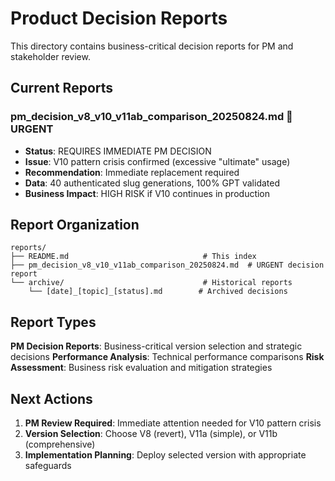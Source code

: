 # Product Decision Reports

This directory contains business-critical decision reports for PM and stakeholder review.

## Current Reports

### **pm_decision_v8_v10_v11ab_comparison_20250824.md** 🚨 URGENT
- **Status**: REQUIRES IMMEDIATE PM DECISION
- **Issue**: V10 pattern crisis confirmed (excessive "ultimate" usage)
- **Recommendation**: Immediate replacement required
- **Data**: 40 authenticated slug generations, 100% GPT validated
- **Business Impact**: HIGH RISK if V10 continues in production

## Report Organization

```
reports/
├── README.md                              # This index
├── pm_decision_v8_v10_v11ab_comparison_20250824.md  # URGENT decision report
└── archive/                               # Historical reports
    └── [date]_[topic]_[status].md        # Archived decisions
```

## Report Types

**PM Decision Reports**: Business-critical version selection and strategic decisions
**Performance Analysis**: Technical performance comparisons
**Risk Assessment**: Business risk evaluation and mitigation strategies

## Next Actions

1. **PM Review Required**: Immediate attention needed for V10 pattern crisis
2. **Version Selection**: Choose V8 (revert), V11a (simple), or V11b (comprehensive)
3. **Implementation Planning**: Deploy selected version with appropriate safeguards